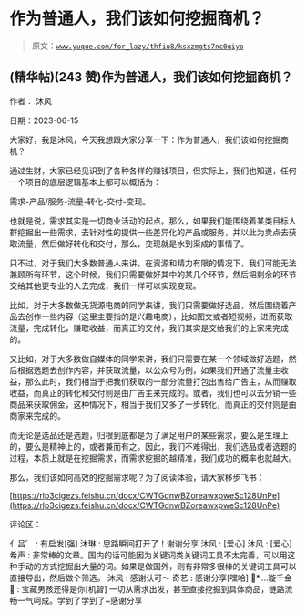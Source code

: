 # 作为普通人，我们该如何挖掘商机？

> 原文：[`www.yuque.com/for_lazy/thfiu8/ksxzmgts7nc0qiyo`](https://www.yuque.com/for_lazy/thfiu8/ksxzmgts7nc0qiyo)



## (精华帖)(243 赞)作为普通人，我们该如何挖掘商机？ 

作者： 沐风 

日期：2023-06-15 

大家好，我是沐风，今天我想跟大家分享一下：作为普通人，我们该如何挖掘商机？ 

通过生财，大家已经见识到了各种各样的赚钱项目，但实际上，我们也知道，任何一个项目的底层逻辑基本上都可以概括为： 

需求-产品/服务-流量-转化-交付-变现。 

也就是说，需求其实是一切商业活动的起点。那么，如果我们能围绕着某类目标人群挖掘出一些需求，去针对性的提供一些差异化的产品或服务，并以此为卖点去获取流量，然后做好转化和交付，那么，变现就是水到渠成的事情了。 

只不过，对于我们大多数普通人来讲，在资源和精力有限的情况下，我们可能无法兼顾所有环节，这个时候，我们只需要做好其中的某几个环节，然后把剩余的环节交给其他更专业的人去完成，我们一样可以实现变现。 

比如，对于大多数做无货源电商的同学来讲，我们只需要做好选品，然后围绕着产品去创作一些内容（这里主要指的是兴趣电商），比如图文或者短视频，进而获取流量，完成转化，赚取收益，而真正的交付，我们其实是交给我们的上家来完成的。 

又比如，对于大多数做自媒体的同学来讲，我们只需要在某一个领域做好选题，然后根据选题去创作内容，并获取流量，以公众号为例，如果我们开通了流量主收益，那么此时，我们相当于把我们获取的一部分流量打包出售给广告主，从而赚取收益，而真正的转化和交付则是由广告主来完成的。或者，我们也可以去分销一些商品来获取佣金，这种情况下，相当于我们又多了一步转化，而真正的交付则是由商家来完成的。 

而无论是选品还是选题，归根到底都是为了满足用户的某些需求，要么是生理上的，要么是精神上的，或者兼而有之。因此，我们不难得出，我们选品或者选题的过程，本质上就是在挖掘需求，而需求挖掘的越精准，我们成功的概率也就越大。 

那么，我们该如何高效的挖掘需求呢？为了阅读体验，请大家移步飞书： 

[https://rlp3cigezs.feishu.cn/docx/CWTGdnwBZoreawxpweSc128UnPe](https://rlp3cigezs.feishu.cn/docx/CWTGdnwBZoreawxpweSc128UnPe) 

评论区： 

亻吕゜ : 有启发[强] 沐琳 : 思路瞬间打开了！谢谢分享 沐风 : [爱心] 沐风 : [爱心] 希声 : 非常棒的文章。国内的话可能因为关键词类关键词工具不太完善，可以用这种手动的方式挖掘出大量的词。如果是做国外，则有非常多很棒的关键词工具可以直接导出，然后做个筛选。 沐风 : 感谢认可～ 奇艺 : 感谢分享[嘿哈] 🌸*....璇千金🌸 : 宝藏男孩还得是你[机智] 一切从需求出发，甚至直接挖掘到具体商品，链路流畅一气呵成。学到了学到了~感谢分享